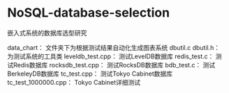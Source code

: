# NoSQL-database-selection
嵌入式系统的数据库选型研究

data_chart： 文件夹下为根据测试结果自动化生成图表系统
dbutil.c dbutil.h： 为测试系统的工具类
leveldb_test.cpp： 测试LevelDB数据库
redis_test.c： 测试Redis数据库
rocksdb_test.cpp： 测试RocksDB数据库
bdb_test.c： 测试BerkeleyDB数据库
tc_test.cpp： 测试Tokyo Cabinet数据库
tc_test_1000000.cpp： Tokyo Cabinet详细测试

